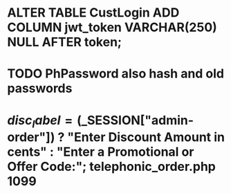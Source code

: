 # ALTER TABLE CustLogin ADD COLUMN jwt_token VARCHAR(250) NULL AFTER token;

# TODO PhPassword also hash and old passwords

# $disc_label = ($_SESSION["admin-order"]) ? "Enter Discount Amount in cents" : "Enter a Promotional or Offer Code:"; telephonic_order.php 1099